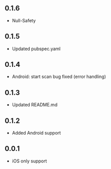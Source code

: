 ## 0.1.6

- Null-Safety

## 0.1.5

- Updated pubspec.yaml

## 0.1.4

- Android: start scan bug fixed (error handling)

## 0.1.3

- Updated README.md

## 0.1.2

- Added Android support

## 0.0.1

- iOS only support
